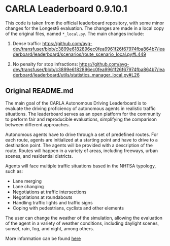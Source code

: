 # CARLA Leaderboard 0.9.10.1

This code is taken from the official leaderboard repository, with some minor changes for the Longest6 evaluation. The changes are made in a local copy of the original files, named `*_local.py`. The main changes include:

1. Dense traffic: https://github.com/avg-dev/transfuser/blob/c3899e6182896ec0fea9961f26f67974fba864b7/leaderboard/leaderboard/scenarios/route_scenario_local.py#L449

2. No penalty for stop infractions: https://github.com/avg-dev/transfuser/blob/c3899e6182896ec0fea9961f26f67974fba864b7/leaderboard/leaderboard/utils/statistics_manager_local.py#L26

## Original README.md
The main goal of the CARLA Autonomous Driving Leaderboard is to evaluate the driving proficiency of autonomous agents in realistic traffic situations. The leaderboard serves as an open platform for the community to perform fair and reproducible evaluations, simplifying the comparison between different approaches.

Autonomous agents have to drive through a set of predefined routes. For each route, agents are initialized at a starting point and have to drive to a destination point. The agents will be provided with a description of the route. Routes will happen in a variety of areas, including freeways, urban scenes, and residential districts.

Agents will face multiple traffic situations based in the NHTSA typology, such as:

* Lane merging
* Lane changing
* Negotiations at traffic intersections
* Negotiations at roundabouts
* Handling traffic lights and traffic signs
* Coping with pedestrians, cyclists and other elements

The user can change the weather of the simulation, allowing the evaluation of the agent in a variety of weather conditions, including daylight scenes, sunset, rain, fog, and night, among others.

More information can be found [here](https://leaderboard.carla.org/)

